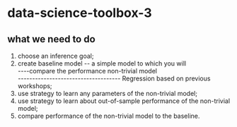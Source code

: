 # data-science-toolbox-3
## what we need to do
1. choose an inference goal; <br>
2.  create baseline model -- a simple model to which you will <br>
----compare the performance non-trivial model <br>
------------------------------------ Regression  based on previous workshops; <br>
3. use strategy to learn any parameters of the non-trivial model; <br>
4. use strategy to learn about out-of-sample performance of the non-trivial model; <br>
5. compare performance of the non-trivial model to the baseline. <br>
